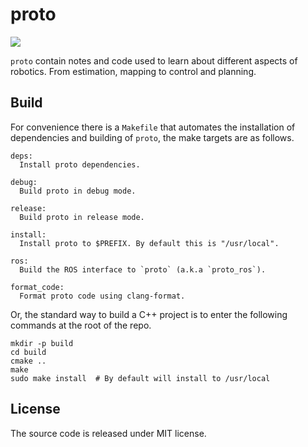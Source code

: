 # proto

<a href="https://github.com/chutsu/proto/actions">
  <img class="badge" src="https://github.com/chutsu/proto/workflows/C/C++%20CI/badge.svg">
</a>

`proto` contain notes and code used to learn about different aspects of
robotics. From estimation, mapping to control and planning.


## Build

For convenience there is a `Makefile` that automates the installation of
dependencies and building of `proto`, the make targets are as follows.

    deps:
      Install proto dependencies.

    debug:
      Build proto in debug mode.

    release:
      Build proto in release mode.

    install:
      Install proto to $PREFIX. By default this is "/usr/local".

    ros:
      Build the ROS interface to `proto` (a.k.a `proto_ros`).

    format_code:
      Format proto code using clang-format.

Or, the standard way to build a C++ project is to enter the following commands
at the root of the repo.

    mkdir -p build
    cd build
    cmake ..
    make
    sudo make install  # By default will install to /usr/local

## License

The source code is released under MIT license.
